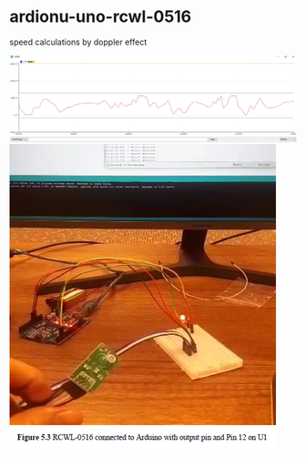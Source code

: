 # ardionu-uno-rcwl-0516
speed calculations by doppler effect



![Alt text](https://github.com/Mubeyd/ardionu-uno-rcwl-0516/blob/master/images/123123123123.PNG)
![Alt text](https://github.com/Mubeyd/ardionu-uno-rcwl-0516/blob/master/images/13131321.PNG)